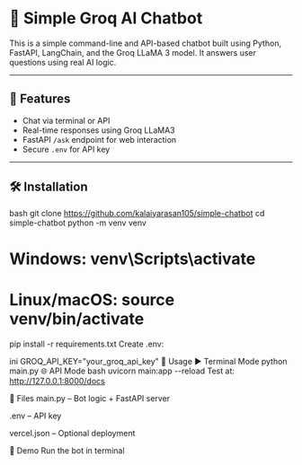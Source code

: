 # 🤖 Simple Groq AI Chatbot

This is a simple command-line and API-based chatbot built using Python, FastAPI, LangChain, and the Groq LLaMA 3 model. It answers user questions using real AI logic.

---

## 🚀 Features

- Chat via terminal or API
- Real-time responses using Groq LLaMA3
- FastAPI `/ask` endpoint for web interaction
- Secure `.env` for API key

---

## 🛠 Installation

bash
git clone https://github.com/kalaiyarasan105/simple-chatbot
cd simple-chatbot
python -m venv venv
# Windows: venv\Scripts\activate
# Linux/macOS: source venv/bin/activate
pip install -r requirements.txt
Create .env:

ini
GROQ_API_KEY="your_groq_api_key"
💬 Usage
▶ Terminal Mode
python main.py
🌐 API Mode
bash
uvicorn main:app --reload
Test at: http://127.0.0.1:8000/docs

📁 Files
main.py – Bot logic + FastAPI server

.env – API key

vercel.json – Optional deployment

🎥 Demo
Run the bot in terminal
